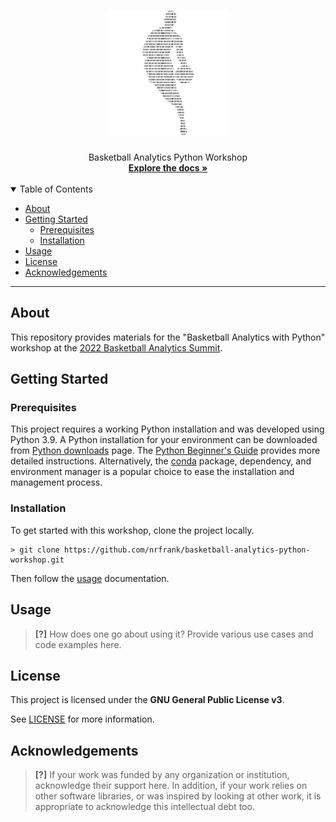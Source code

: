 <h1 align="center">
  <a href="https://github.com/nrfrank/basketball-analytics-python-workshop">
    <!-- Please provide path to your logo here -->
    <img src="docs/images/logo.png" alt="Logo" width="200" height="200">
  </a>
</h1>

<div align="center">
  Basketball Analytics Python Workshop
  <br />
  <a href="#about"><strong>Explore the docs »</strong></a>
</div>

<div align="center"> <br /> </div>

<details open="open">
<summary>Table of Contents</summary>

- [About](#about)
- [Getting Started](#getting-started)
  - [Prerequisites](#prerequisites)
  - [Installation](#installation)
- [Usage](#usage)
- [License](#license)
- [Acknowledgements](#acknowledgements)

</details>

---

## About

This repository provides materials for the "Basketball Analytics with Python" workshop at the 
[2022 Basketball Analytics Summit](https://www.basketballanalyticssummit.com/).


## Getting Started

### Prerequisites

This project requires a working Python installation and was developed using Python 3.9. A Python installation for your
environment can be downloaded from [Python downloads](https://www.python.org/downloads/) page. The 
[Python Beginner's Guide](https://wiki.python.org/moin/BeginnersGuide/Download) provides more detailed instructions. 
Alternatively, the [conda](https://docs.conda.io/projects/conda/en/latest/user-guide/install/index.html) package, dependency, and environment manager is a popular choice to ease the installation
and management process.

### Installation

To get started with this workshop, clone the project locally.

    > git clone https://github.com/nrfrank/basketball-analytics-python-workshop.git

Then follow the [usage](#usage) documentation.

## Usage

> **[?]**
> How does one go about using it?
> Provide various use cases and code examples here.

## License

This project is licensed under the **GNU General Public License v3**.

See [LICENSE](LICENSE) for more information.

## Acknowledgements

> **[?]**
> If your work was funded by any organization or institution, acknowledge their support here.
> In addition, if your work relies on other software libraries, or was inspired by looking at other work, it is appropriate to acknowledge this intellectual debt too.
